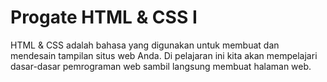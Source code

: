 # Progate HTML & CSS I
HTML & CSS adalah bahasa yang digunakan untuk membuat dan mendesain tampilan situs web Anda. Di pelajaran ini kita akan mempelajari dasar-dasar pemrograman web sambil langsung membuat halaman web.

